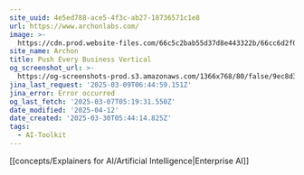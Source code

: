 ```yaml
---
site_uuid: 4e5ed788-ace5-4f3c-ab27-18736571c1e8
url: https://www.archonlabs.com/
image: >-
  https://cdn.prod.website-files.com/66c5c2bab55d37d8e443322b/66cc6d2f0f6b41b86ea33f83_archon-og.jpg
site_name: Archon
title: Push Every Business Vertical
og_screenshot_url: >-
  https://og-screenshots-prod.s3.amazonaws.com/1366x768/80/false/9ec8d380195400916f530ba2269235c0240eee261a78ea2e840ba942e89b7e26.jpeg
jina_last_request: '2025-03-09T06:44:59.151Z'
jina_error: Error occurred
og_last_fetch: '2025-03-07T05:19:31.550Z'
date_modified: '2025-04-12'
date_created: '2025-03-30T05:44:14.825Z'
tags:
  - AI-Toolkit
---
```





















[[concepts/Explainers for AI/Artificial Intelligence|Enterprise AI]]
